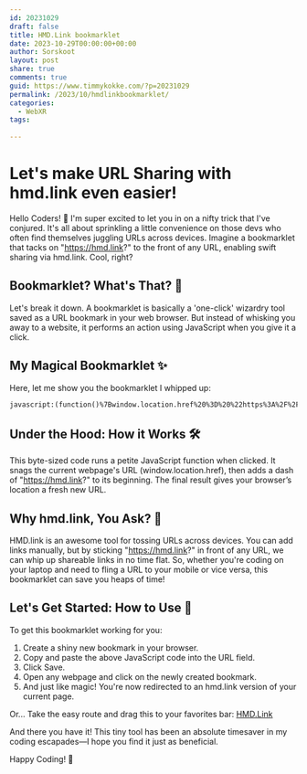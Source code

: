 ```yaml
---
id: 20231029
draft: false
title: HMD.Link bookmarklet
date: 2023-10-29T00:00:00+00:00
author: Sorskoot
layout: post
share: true
comments: true
guid: https://www.timmykokke.com/?p=20231029
permalink: /2023/10/hmdlinkbookmarklet/
categories:
  - WebXR
tags:
  
---
```

# Let's make URL Sharing with hmd.link even easier!

Hello Coders! 👾 I'm super excited to let you in on a nifty trick that I've conjured. It's all about sprinkling a little convenience on those devs who often find themselves juggling URLs across devices. Imagine a bookmarklet that tacks on "https://hmd.link?" to the front of any URL, enabling swift sharing via hmd.link. Cool, right?

## Bookmarklet? What's That? 🤔

Let's break it down. A bookmarklet is basically a 'one-click' wizardry tool saved as a URL bookmark in your web browser. But instead of whisking you away to a website, it performs an action using JavaScript when you give it a click.

## My Magical Bookmarklet ✨

Here, let me show you the bookmarklet I whipped up:

```markdown
javascript:(function()%7Bwindow.location.href%20%3D%20%22https%3A%2F%2Fhmd.link%3F%22%2Bwindow.location.href%7D)()
```

## Under the Hood: How it Works 🛠️

This byte-sized code runs a petite JavaScript function when clicked. It snags the current webpage's URL (window.location.href), then adds a dash of "https://hmd.link?" to its beginning. The final result gives your browser’s location a fresh new URL.

## Why hmd.link, You Ask? 🚀

HMD.link is an awesome tool for tossing URLs across devices. You can add links manually, but by sticking "https://hmd.link?" in front of any URL, we can whip up shareable links in no time flat. So, whether you're coding on your laptop and need to fling a URL to your mobile or vice versa, this bookmarklet can save you heaps of time!

## Let's Get Started: How to Use 🏁

To get this bookmarklet working for you:

1. Create a shiny new bookmark in your browser.
2. Copy and paste the above JavaScript code into the URL field.
3. Click Save.
4. Open any webpage and click on the newly created bookmark.
5. And just like magic! You're now redirected to an hmd.link version of your current page.

Or... Take the easy route and drag this to your favorites bar: [HMD.Link](javascript:(function()%7Bwindow.location.href%20%3D%20%22https%3A%2F%2Fhmd.link%3F%22%2Bwindow.location.href%7D)())

And there you have it! This tiny tool has been an absolute timesaver in my coding escapades—I hope you find it just as beneficial. 

Happy Coding! 🚀